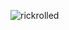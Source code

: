 ![rickrolled](https://i.giphy.com/media/v1.Y2lkPTc5MGI3NjExdWQ0Z2ticmVvNXJzbzNjOW96ZjZvdXVzMXNyd3BnMjltdWxjYzZ3NiZlcD12MV9pbnRlcm5hbF9naWZfYnlfaWQmY3Q9Zw/g7GKcSzwQfugw/giphy.gif)

